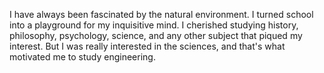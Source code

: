 
I have always been fascinated by the natural environment. I turned school into a playground for my inquisitive mind. I cherished studying history, philosophy, psychology, science, and any other subject that piqued my interest. But I was really interested in the sciences, and that's what motivated me to study engineering.